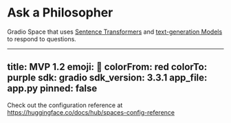 # Ask a Philosopher

Gradio Space that uses [Sentence Transformers](https://www.sbert.net/docs/hugging_face.html) and [text-generation Models](https://huggingface.co/distilgpt2) to respond to questions.



---
title: MVP 1.2
emoji: 🐠
colorFrom: red
colorTo: purple
sdk: gradio
sdk_version: 3.3.1
app_file: app.py
pinned: false
---

Check out the configuration reference at https://huggingface.co/docs/hub/spaces-config-reference
